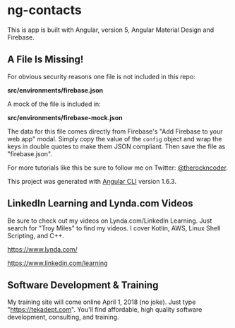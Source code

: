 # ng-contacts

This is app is built with Angular, version 5, Angular Material Design and Firebase.

## A File Is Missing!
For obvious security reasons one file is not included in this repo: 

__src/environments/firebase.json__

A mock of the file is included in: 

__src/environments/firebase-mock.json__

The data for this file comes directly from Firebase's "Add Firebase to your web app" modal. Simply copy the value of the ```config``` object and wrap the keys in double quotes to make them JSON compliant. 
Then save the file as "firebase.json". 

For more tutorials like this be sure to follow me on Twitter: [@therockncoder](https://twitter.com/therockncoder).

This project was generated with [Angular CLI](https://github.com/angular/angular-cli) version 1.6.3.

## LinkedIn Learning and Lynda.com Videos
Be sure to check out my videos on Lynda.com/LinkedIn Learning. Just search for "Troy Miles" to find my videos.
I cover Kotlin, AWS, Linux Shell Scripting, and C++. 

https://www.lynda.com/

https://www.linkedin.com/learning

## Software Development & Training
My training site will come online April 1, 2018 (no joke). Just type "https://tekadept.com". You'll find affordable, high quality software development, consulting, and training. 

